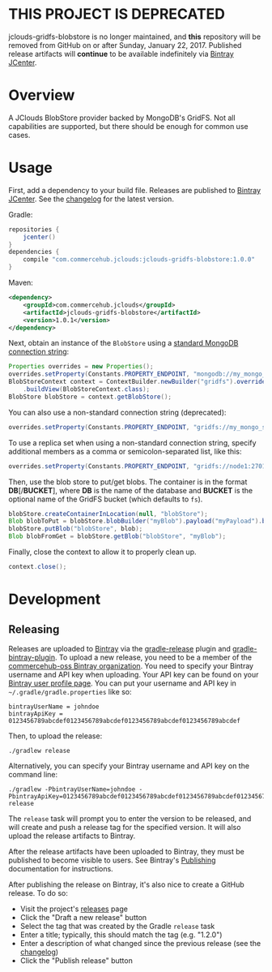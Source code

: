 # THIS PROJECT IS DEPRECATED
jclouds-gridfs-blobstore is no longer maintained, and **this** repository will be removed from GitHub on or after Sunday, January 22, 2017. Published release artifacts will **continue** to be available indefinitely via
[Bintray JCenter](https://bintray.com/bintray/jcenter?filterByPkgName=jclouds-gridfs-blobstore).

# Overview

A JClouds BlobStore provider backed by MongoDB's GridFS.  Not all capabilities are supported, but there should be
enough for common use cases.

# Usage

First, add a dependency to your build file.  Releases are published to
[Bintray JCenter](https://bintray.com/bintray/jcenter).  See the [changelog](CHANGES.md) for the latest version.

Gradle:

```groovy
repositories {
    jcenter()
}
dependencies {
    compile "com.commercehub.jclouds:jclouds-gridfs-blobstore:1.0.0"
}
```

Maven:

```xml
<dependency>
    <groupId>com.commercehub.jclouds</groupId>
    <artifactId>jclouds-gridfs-blobstore</artifactId>
    <version>1.0.1</version>
</dependency>
```

Next, obtain an instance of the `BlobStore` using a
[standard MongoDB connection string](http://docs.mongodb.org/manual/reference/connection-string/):

```java
Properties overrides = new Properties();
overrides.setProperty(Constants.PROPERTY_ENDPOINT, "mongodb://my_mongo_server:27017/?maxPoolSize=50");
BlobStoreContext context = ContextBuilder.newBuilder("gridfs").overrides(overrides)
    .buildView(BlobStoreContext.class);
BlobStore blobStore = context.getBlobStore();
```

You can also use a non-standard connection string (deprecated):

```java
overrides.setProperty(Constants.PROPERTY_ENDPOINT, "gridfs://my_mongo_server:27017");
```

To use a replica set when using a non-standard connection string, specify additional members as a comma or
semicolon-separated list, like this:

```java
overrides.setProperty(Constants.PROPERTY_ENDPOINT, "gridfs://node1:27017;node2:27017;node3:27017");
```

Then, use the blob store to put/get blobs.  The container is in the format **DB**[/**BUCKET**], where **DB** is the
name of the database and **BUCKET** is the optional name of the GridFS bucket (which defaults to `fs`).

```java
blobStore.createContainerInLocation(null, "blobStore");
Blob blobToPut = blobStore.blobBuilder("myBlob").payload("myPayload").build();
blobStore.putBlob("blobStore", blob);
Blob blobFromGet = blobStore.getBlob("blobStore", "myBlob");
```

Finally, close the context to allow it to properly clean up.

```java
context.close();
```

# Development

## Releasing
Releases are uploaded to [Bintray](https://bintray.com/) via the
[gradle-release](https://github.com/townsfolk/gradle-release) plugin and
[gradle-bintray-plugin](https://github.com/bintray/gradle-bintray-plugin). To upload a new release, you need to be a
member of the [commercehub-oss Bintray organization](https://bintray.com/commercehub-oss). You need to specify your
Bintray username and API key when uploading. Your API key can be found on your
[Bintray user profile page](https://bintray.com/profile/edit). You can put your username and API key in
`~/.gradle/gradle.properties` like so:

    bintrayUserName = johndoe
    bintrayApiKey = 0123456789abcdef0123456789abcdef0123456789abcdef0123456789abcdef

Then, to upload the release:

    ./gradlew release

Alternatively, you can specify your Bintray username and API key on the command line:

    ./gradlew -PbintrayUserName=johndoe -PbintrayApiKey=0123456789abcdef0123456789abcdef0123456789abcdef0123456789abcdef release

The `release` task will prompt you to enter the version to be released, and will create and push a release tag for the
specified version. It will also upload the release artifacts to Bintray.

After the release artifacts have been uploaded to Bintray, they must be published to become visible to users. See
Bintray's [Publishing](https://bintray.com/docs/uploads/uploads_publishing.html) documentation for instructions.

After publishing the release on Bintray, it's also nice to create a GitHub release. To do so:
*   Visit the project's [releases](https://github.com/commercehub-oss/jclouds-gridfs-blobstore/releases) page
*   Click the "Draft a new release" button
*   Select the tag that was created by the Gradle `release` task
*   Enter a title; typically, this should match the tag (e.g. "1.2.0")
*   Enter a description of what changed since the previous release (see the
    [changelog](https://github.com/commercehub-oss/jclouds-gridfs-blobstore/blob/master/CHANGES.md))
*   Click the "Publish release" button

